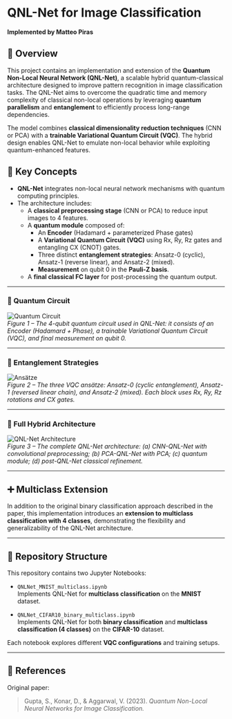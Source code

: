 # QNL-Net for Image Classification  
**Implemented by Matteo Piras**

## 🧠 Overview

This project contains an implementation and extension of the **Quantum Non-Local Neural Network (QNL-Net)**, a scalable hybrid quantum-classical architecture designed to improve pattern recognition in image classification tasks. The QNL-Net aims to overcome the quadratic time and memory complexity of classical non-local operations by leveraging **quantum parallelism** and **entanglement** to efficiently process long-range dependencies.

The model combines **classical dimensionality reduction techniques** (CNN or PCA) with a **trainable Variational Quantum Circuit (VQC)**. The hybrid design enables QNL-Net to emulate non-local behavior while exploiting quantum-enhanced features.

## 🚀 Key Concepts

- **QNL-Net** integrates non-local neural network mechanisms with quantum computing principles.
- The architecture includes:
  - A **classical preprocessing stage** (CNN or PCA) to reduce input images to 4 features.
  - A **quantum module** composed of:
    - An **Encoder** (Hadamard + parameterized Phase gates)
    - A **Variational Quantum Circuit (VQC)** using Rx, Ry, Rz gates and entangling CX (CNOT) gates.
    - Three distinct **entanglement strategies**: Ansatz-0 (cyclic), Ansatz-1 (reverse linear), and Ansatz-2 (mixed).
    - **Measurement** on qubit 0 in the **Pauli-Z basis**.
  - A **final classical FC layer** for post-processing the quantum output.

---

### 🧩 Quantum Circuit

![Quantum Circuit](images/1.png)  
*Figure 1 – The 4-qubit quantum circuit used in QNL-Net: it consists of an Encoder (Hadamard + Phase), a trainable Variational Quantum Circuit (VQC), and final measurement on qubit 0.*

---

### 🔀 Entanglement Strategies

![Ansätze](images/2.png)  
*Figure 2 – The three VQC ansätze: Ansatz-0 (cyclic entanglement), Ansatz-1 (reversed linear chain), and Ansatz-2 (mixed). Each block uses Rx, Ry, Rz rotations and CX gates.*

---

### 🧱 Full Hybrid Architecture

![QNL-Net Architecture](images/3.png)  
*Figure 3 – The complete QNL-Net architecture: (a) CNN-QNL-Net with convolutional preprocessing; (b) PCA-QNL-Net with PCA; (c) quantum module; (d) post-QNL-Net classical refinement.*

---

## ➕ Multiclass Extension

In addition to the original binary classification approach described in the paper, this implementation introduces an **extension to multiclass classification with 4 classes**, demonstrating the flexibility and generalizability of the QNL-Net architecture.

---

## 📁 Repository Structure

This repository contains two Jupyter Notebooks:

- `QNLNet_MNIST_multiclass.ipynb`  
  Implements QNL-Net for **multiclass classification** on the **MNIST** dataset.

- `QNLNet_CIFAR10_binary_multiclass.ipynb`  
  Implements QNL-Net for both **binary classification** and **multiclass classification (4 classes)** on the **CIFAR-10** dataset.

Each notebook explores different **VQC configurations** and training setups.

---

## 📌 References

Original paper:  
> Gupta, S., Konar, D., & Aggarwal, V. (2023). *Quantum Non-Local Neural Networks for Image Classification.*
